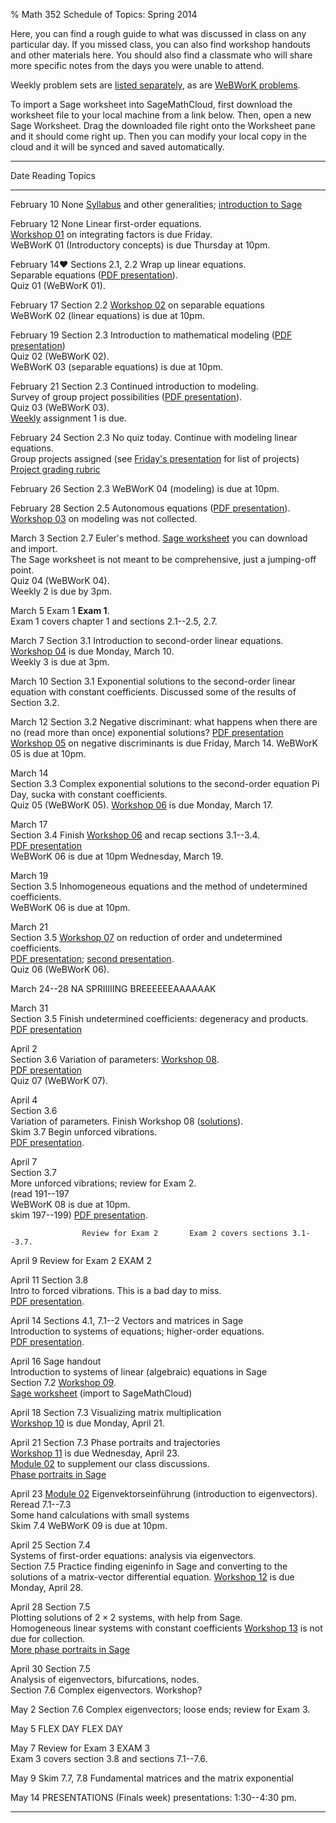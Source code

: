 % Math 352 Schedule of Topics: Spring 2014

Here, you can find a rough guide to what was discussed in class on any
particular day. If you missed class, you can also find workshop handouts
and other materials here. You should also find a classmate who will share
more specific notes from the days you were unable to attend.

Weekly problem sets are [listed separately][weekly], as are [WeBWorK problems][ww]. 

To import a Sage worksheet into SageMathCloud, first download the worksheet file
to your local machine from a link below. Then, open a new Sage Worksheet. Drag
the downloaded file right onto the Worksheet pane and it should come right up.
Then you can modify your local copy in the cloud and it will be synced and saved
automatically.

---------------------------------------------------------------------------------------------
Date                Reading                 Topics 
--------------      ---------------------   -------------------------------------------------
February 10         None                    [Syllabus][s] and other generalities; [introduction to Sage][sage]

February 12         None                    Linear first-order equations. <br />
                                            [Workshop 01][w01] on integrating factors is due Friday. <br />
                                            WeBWorK 01 (Introductory concepts) is due Thursday at 10pm.

February 14&hearts; Sections 2.1, 2.2       Wrap up linear equations. <br />
                                            Separable equations ([PDF presentation][d01]). <br />
                                            Quiz 01 (WeBWorK 01).

February 17         Section 2.2             [Workshop 02][w02] on separable equations <br />
                                            WeBWorK 02 (linear equations) is due at 10pm.

February 19         Section 2.3             Introduction to mathematical modeling ([PDF presentation][d02]) <br />
                                            Quiz 02 (WeBWorK 02). <br />
                                            WeBWorK 03 (separable equations) is due at 10pm.

February 21         Section 2.3             Continued introduction to modeling.<br />
                                            Survey of group project possibilities ([PDF presentation][d03]). <br />
                                            Quiz 03 (WeBWorK 03). <br />
                                            [Weekly][weekly] assignment 1 is due. <br />

February 24         Section 2.3             No quiz today. Continue with modeling linear equations.<br />
                                            Group projects assigned (see [Friday's presentation][d03] for list of projects) <br />
                                            [Project grading rubric][rub]

February 26         Section 2.3             WeBWorK 04 (modeling) is due at 10pm. <br />                                        
                                            
February 28         Section 2.5             Autonomous equations ([PDF presentation][d04]). <br />
                                            [Workshop 03][w03] on modeling was not collected. <br />

March 3             Section 2.7             Euler's method. [Sage worksheet][sage-euler] you can download and import.<br />
                                            The Sage worksheet is not meant to be comprehensive, just a jumping-off point. <br />
                                            Quiz 04 (WeBWorK 04). <br />
                                            Weekly 2 is due by 3pm.

March 5             Exam 1                  **Exam 1**. <br />
                                            Exam 1 covers chapter 1 and sections 2.1--2.5, 2.7.

March 7             Section 3.1             Introduction to second-order linear equations. <br />
                                            [Workshop 04][w04] is due Monday, March 10. <br />
                                            Weekly 3 is due at 3pm.

March 10            Section 3.1             Exponential solutions to the second-order linear equation
                                            with constant coefficients. Discussed some of the results
                                            of Section 3.2.

March 12            Section 3.2             Negative discriminant: what happens when there are no
                    (read more than once)   exponential solutions? [PDF presentation][d05] <br />
                                            [Workshop 05][w05] on negative discriminants is due Friday, March 14.
                                            WeBWorK 05 is due at 10pm.

March 14 <br />     Section 3.3             Complex exponential solutions to the second-order equation
Pi Day, sucka                               with constant coefficients. <br />
                                            Quiz 05 (WeBWorK 05). [Workshop 06][w06] is due Monday, March 17.

March 17 <br />     Section 3.4             Finish [Workshop 06][w06] and recap sections 3.1--3.4. <br />
                                            [PDF presentation][d06] <br />
                                            WeBWorK 06 is due at 10pm Wednesday, March 19. <br />

March 19 <br />     Section 3.5             Inhomogeneous equations and the method of 
                                            undetermined coefficients. <br />
                                            WeBWorK 06 is due at 10pm. 

March 21 <br />     Section 3.5             [Workshop 07][w07] on reduction of order and undetermined coefficients. <br />
                                            [PDF presentation][d07]; [second presentation][d08]. <br/> 
                                            Quiz 06 (WeBWorK 06).

March 24--28        NA                      SPRIIIIING BREEEEEEAAAAAAK

March 31 <br />     Section 3.5             Finish undetermined coefficients: degeneracy and products. <br />
                                            [PDF presentation][d09]

April 2 <br />      Section 3.6             Variation of parameters: [Workshop 08][w08].<br />
                                            [PDF presentation][d10]<br />
                                            Quiz 07 (WeBWorK 07).

April 4 <br />      Section 3.6 <br />      Variation of parameters. Finish Workshop 08 ([solutions][sol08]).<br />
                    Skim 3.7                Begin unforced vibrations. <br />
                                            [PDF presentation][d11].
                                            

April 7 <br />      Section 3.7 <br />      More unforced vibrations; review for Exam 2. <br />
                    (read 191--197 <br />   WeBWorK 08 is due at 10pm. <br />
                    skim 197--199)          [PDF presentation][d12].               

                    Review for Exam 2       Exam 2 covers sections 3.1--3.7.

April 9             Review for Exam 2       EXAM 2

April 11            Section 3.8 <br />      Intro to forced vibrations. This is a bad day to miss. <br />
                                            [PDF presentation][d13].

April 14            Sections 4.1, 7.1--2    Vectors and matrices in Sage <br />
                                            Introduction to systems of equations; higher-order equations. <br />
                                            [PDF presentation][d14].
                                            
April 16            Sage handout<br />      Introduction to systems of linear (algebraic) equations in Sage <br />
                    Section 7.2             [Workshop 09][w09]. <!-- on converting to a system of 1st-order --> <br />
                                            [Sage worksheet][sage-solve-sys] (import to SageMathCloud)

April 18            Section 7.3             Visualizing matrix multiplication <br />
                                            [Workshop 10][w10] is due Monday, April 21.

April 21            Section 7.3             Phase portraits and trajectories <br /> 
                                            [Workshop 11][w11] is due Wednesday, April 23. <br />
                                            [Module 02][m02] to supplement our class discussions. <br />
                                            [Phase portraits in Sage][sage-phase] 

April 23            [Module 02][m02]        Eigenvektorseinführung (introduction to eigenvectors). <br />
                    Reread 7.1--7.3<br/>    Some hand calculations with small systems <br />
                    Skim 7.4                WeBWorK 09 is due at 10pm.

April 25            Section 7.4 <br />      Systems of first-order equations: analysis via eigenvectors. <br />
                    Section 7.5             Practice finding eigeninfo in Sage and converting to the solutions
                                            of a matrix-vector differential equation.
                                            [Workshop 12][w12] is due Monday, April 28.

April 28            Section 7.5 <br />      Plotting solutions of $2 \times 2$ systems, with help from Sage. <br />
                                            Homogeneous linear systems with constant coefficients
                                            [Workshop 13][w13] is not due for collection. <br />
                                            [More phase portraits in Sage][sage-phase-2]

April 30            Section 7.5 <br />      Analysis of eigenvectors, bifurcations, nodes. <br />
                    Section 7.6             Complex eigenvectors.
                                            Workshop? 

May 2               Section 7.6             Complex eigenvectors; loose ends; review for Exam 3.

May 5               FLEX DAY                FLEX DAY

May 7               Review for Exam 3       EXAM 3 <br />
                                            Exam 3 covers section 3.8 and sections 7.1--7.6.

May 9               Skim 7.7, 7.8           Fundamental matrices and the matrix exponential

May 14              PRESENTATIONS           (Finals week) presentations: 1:30--4:30 pm.

---------------------------------------------------------------------------------------------

[s]: ../syllabus/syllabus.pdf
[ww]: https://webwork.collegeofidaho.edu/webwork2/MAT352_S14/
[weekly]: problems.html

[sage]: ../modules/01/sage.html
[sage-euler]: ../sage/EulersMethod.sws
[sage-solve-sys]: ../sage/Solving-matrix-equations-2014-04-16.sws
[sage-phase]: ../sage/PhasePortraits.sws
[sage-phase-2]: ../sage/More-phase-portraits.sws

[rub]: ../project/rubric.pdf

[m01]: ../modules/01/Module.html
[m02]: ../modules/02/Module.pdf
[m03]: ../modules/03/Module.html
[m04]: ../modules/04/Module.html
[m05]: ../modules/05/Module.html
[m06]: ../modules/06/Module.html
[m07]: ../modules/07/Module.html
[m08]: ../modules/08/Module.html
[m09]: ../modules/09/Module.html
[m10]: ../modules/10/Module.html
[m11]: ../modules/11/Module.html
[m12]: ../modules/12/Module.html
[m13]: ../modules/13/Module.html
[m14]: ../modules/14/Module.html
[m15]: ../modules/15/Module.html
[m16]: ../modules/16/Module.html

[w00]: ../workshops/00/Workshop.pdf
[w01]: ../workshops/01/LinearFirstOrderEquations.pdf
[w02]: ../workshops/02/SeparableEquations.pdf
[w03]: ../workshops/03/ModelingLinearEquations.pdf
[w04]: ../workshops/04/SecondOrderLinear.pdf
[w05]: ../workshops/05/NegativeDiscriminant.pdf
[w06]: ../workshops/06/SinhCoshZeroDiscriminant.pdf
[w07]: ../workshops/07/ReductionOrderIntroUC.pdf
[w08]: ../workshops/08/VariationParameters.pdf
[sol08]: ../workshops/08/VariationParameters-Solutions.pdf
[w09]: ../workshops/09/MatricesVectorsSage.pdf
[w10]: ../workshops/10/MatricesAsTransformations.pdf
[w11]: ../workshops/11/PhasePortraits.pdf
[w12]: ../workshops/12/EigenvectorAnalysis.pdf
[w13]: ../workshops/13/EigenvectorAnalysisII.pdf
[w14]: ../workshops/14/Workshop.pdf
[w15]: ../workshops/15/Workshop.pdf
[w16]: ../workshops/16/Workshop.pdf

[d01]: ../decks/01/Deck.pdf
[d02]: ../decks/02/Deck.pdf
[d03]: ../decks/03/Deck.pdf
[d04]: ../decks/04/Deck.pdf
[d05]: ../decks/05/Deck.pdf
[d06]: ../decks/06/Deck.pdf
[d07]: ../decks/07/Deck.pdf
[d08]: ../decks/08/Deck.pdf
[d09]: ../decks/09/Deck.pdf
[d10]: ../decks/10/Deck.pdf
[d11]: ../decks/11/Deck.pdf
[d12]: ../decks/12/Deck.pdf
[d13]: ../decks/13/Deck.pdf
[d14]: ../decks/14/Deck.pdf
[d15]: ../decks/15/Deck.pdf
[d16]: ../decks/16/Deck.pdf
[d17]: ../decks/17/Deck.pdf
[d18]: ../decks/18/Deck.pdf
[d19]: ../decks/19/Deck.pdf
[d20]: ../decks/20/Deck.pdf
[d21]: ../decks/21/Deck.pdf
[d22]: ../decks/22/Deck.pdf
[d23]: ../decks/23/Deck.pdf
